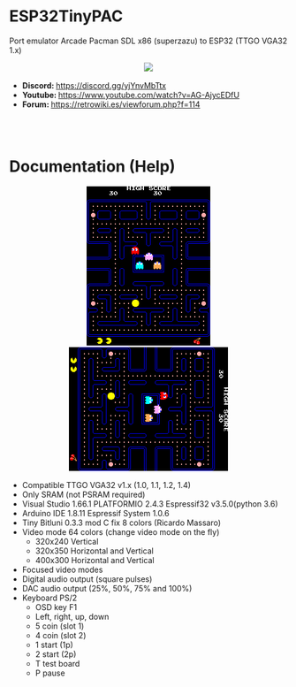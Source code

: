 # ESP32TinyPAC
Port emulator Arcade Pacman SDL x86 (superzazu) to ESP32 (TTGO VGA32 1.x)

<center><img src='https://raw.githubusercontent.com/rpsubc8/ESP32TinyPAC/main/preview/previewPacman.gif'></center>
<ul>
 <li><b>Discord: </b><a href='https://discord.gg/yjYnvMbTtx'>https://discord.gg/yjYnvMbTtx</a></li>
 <li><b>Youtube: </b><a href='https://www.youtube.com/watch?v=AG-AjycEDfU'>https://www.youtube.com/watch?v=AG-AjycEDfU</a></li>
 <li><b>Forum: </b><a href='https://retrowiki.es/viewforum.php?f=114'>https://retrowiki.es/viewforum.php?f=114</a></li>
</ul>

<br><br>
<h1>Documentation (Help)</h1>
<center>
 <img src='preview/pacmancapture.gif'>
 <img src='preview/pacmanrotate.gif'>
</center>
<ul>
 <li>Compatible TTGO VGA32 v1.x (1.0, 1.1, 1.2, 1.4)</li>
 <li>Only SRAM (not PSRAM required)</li>
 <li>Visual Studio 1.66.1 PLATFORMIO 2.4.3 Espressif32 v3.5.0(python 3.6)</li>
 <li>Arduino IDE 1.8.11 Espressif System 1.0.6</li>
 <li>Tiny Bitluni 0.3.3 mod C fix 8 colors (Ricardo Massaro)</li>
 <li>
  Video mode 64 colors (change video mode on the fly)
  <ul>
   <li>320x240 Vertical</li>
   <li>320x350 Horizontal and Vertical</li>
   <li>400x300 Horizontal and Vertical</li>
  </ul>
 </li>
 <li>Focused video modes</li>
 <li>Digital audio output (square pulses)</li>
 <li>DAC audio output (25%, 50%, 75% and 100%)</li>
 <li>
  Keyboard PS/2
  <ul>
   <li>OSD key F1</li>
   <li>Left, right, up, down</li>
   <li>5 coin (slot 1)</li>
   <li>4 coin (slot 2)</li>
   <li>1 start (1p)</li>
   <li>2 start (2p)</li>
   <li>T test board</li>
   <li>P pause</li>
  </ul>  
 </li>
</ul>
